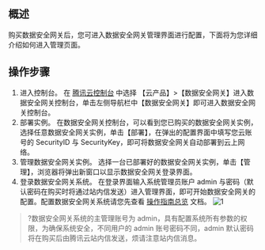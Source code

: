 ## 概述

购买数据安全网关后，您可进入数据安全网关管理界面进行配置，下面将为您详细介绍如何进入管理页面。

## 操作步骤
1. 进入控制台。
在 [腾讯云控制台](https://console.cloud.tencent.com/) 中选择 【云产品】>【数据安全网关】进入数据安全网关控制台，单击左侧导航栏中【数据安全网关】即可进入数据安全网关控制台。
2. 部署实例。
在数据安全网关控制台，可以看到您已购买的数据安全网关实例，选择任意数据安全网关实例，单击【部署】，在弹出的配置界面中填写您云账号的 SecurityID 与 SecurityKey，即可将数据安全网关自动部署到云上网络。
3. 管理数据安全网关实例。
选择一台已部署好的数据安全网关实例，单击【管理】，浏览器将弹出新窗口以显示数据安全网关登录界面。
4. 登录数据安全网关系统。 
在登录界面输入系统管理员账户 admin 与密码（默认密码在购买时将通过站内信发送）进入管理界面，即可开始数据安全网关的配置。配置数据安全网关系统请您先查看 [操作指南总览](https://cloud.tencent.com/document/product/1025/32032) 文档。
![1](https://main.qcloudimg.com/raw/b268f40585cdd03a9bb97fa363677189.png)
>?数据安全网关系统的主管理账号为 admin，具有配置系统所有参数的权限，为确保系统安全，不同用户的 admin 账号密码不同，admin 默认密码将在购买后由腾讯云站内信发送，烦请注意站内信消息。
 

